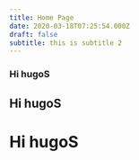 ```yaml
---
title: Home Page
date: 2020-03-18T07:25:54.000Z
draft: false
subtitle: this is subtitle 2
---
```

### Hi hugoS
## Hi hugoS
# Hi hugoS
